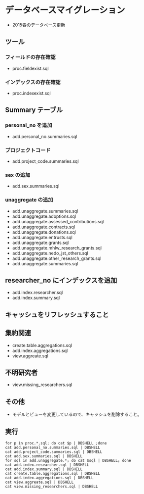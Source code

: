 # データベースマイグレーション

- 2015春のデータベース更新

## ツール

### フィールドの存在確認

- proc.fieldexist.sql 

### インデックスの存在確認

- proc.indexexist.sql

## Summary テーブル

### personal_no を追加

- add.personal_no.summaries.sql

### プロジェクトコード

- add.project_code.summaries.sql

### sex の追加

- add.sex.summaries.sql

### unaggregate の追加

- add.unaggregate.summaries.sql 
- add.unaggregate.adoptions.sql
- add.unaggregate.assessed_contributions.sql
- add.unaggregate.contracts.sql
- add.unaggregate.donations.sql
- add.unaggregate.entrusts.sql
- add.unaggregate.grants.sql
- add.unaggregate.mhlw_research_grants.sql
- add.unaggregate.nedo_jst_others.sql
- add.unaggregate.other_research_grants.sql
- add.unaggregate.summaries.sql

## researcher_no にインデックスを追加

- add.index.researcher.sql
- add.index.summary.sql

## キャッシュをリフレッシュすること


## 集約関連

- create.table.aggregations.sql
- add.index.aggregations.sql
- view.aggreate.sql

## 不明研究者

- view.missing_researchers.sql

## その他

- モデルとビューを変更しているので、キャッシュを削除すること。

## 実行

~~~
for p in proc.*.sql; do cat $p | DBSHELL ;done
cat add.personal_no.summaries.sql | DBSHELL
cat add.project_code.summaries.sql | DBSHELL
cat add.sex.summaries.sql | DBSHELL
for sql in add.unaggregate.*; do cat $sql | DBSHELL; done
cat add.index.researcher.sql | DBSHELL
cat add.index.summary.sql | DBSHELL
cat create.table.aggregations.sql | DBSHELL
cat add.index.aggregations.sql | DBSHELL
cat view.aggreate.sql | DBSHELL
cat view.missing_researchers.sql | DBSHELL
~~~
